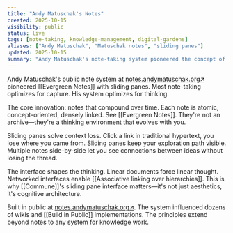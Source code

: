 ```yaml
---
title: "Andy Matuschak's Notes"
created: 2025-10-15
visibility: public
status: live
tags: [note-taking, knowledge-management, digital-gardens]
aliases: ["Andy Matuschak", "Matuschak notes", "sliding panes"]
updated: 2025-10-15
summary: "Andy Matuschak's note-taking system pioneered the concept of evergreen notes with sliding pane interfaces and dense linking."
---
```


Andy Matuschak's public note system at <a href="https://notes.andymatuschak.org" target="_blank" rel="noopener noreferrer">notes.andymatuschak.org<span class="external-link-icon" aria-hidden="true">↗</span></a> pioneered [[Evergreen Notes]] with sliding panes. Most note-taking optimizes for capture. His system optimizes for thinking.

The core innovation: notes that compound over time. Each note is atomic, concept-oriented, densely linked. See [[Evergreen Notes]]. They're not an archive—they're a thinking environment that evolves with you.

Sliding panes solve context loss. Click a link in traditional hypertext, you lose where you came from. Sliding panes keep your exploration path visible. Multiple notes side-by-side let you see connections between ideas without losing the thread.

The interface shapes the thinking. Linear documents force linear thought. Networked interfaces enable [[Associative linking over hierarchies]]. This is why [[Commune]]'s sliding pane interface matters—it's not just aesthetics, it's cognitive architecture.

Built in public at <a href="https://notes.andymatuschak.org" target="_blank" rel="noopener noreferrer">notes.andymatuschak.org<span class="external-link-icon" aria-hidden="true">↗</span></a>. The system influenced dozens of wikis and [[Build in Public]] implementations. The principles extend beyond notes to any system for knowledge work.
